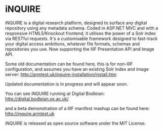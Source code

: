 # iNQUIRE
iNQUIRE is a digital research platform, designed to surface any digital repository using any metadata schema. Coded in ASP.NET MVC and with a responsive HTML5/Knockout frontend, it utilises the power of a Solr index via RESTful requests. It's a customisable framework designed to fast-track your digital access ambitions, whatever file formats, schemas and repositories you use. Now supporting the IIIF Presentation API and Image API.

Some old documentation can be found here, this is for non-IIIF configuration, and assumes you have an existing Solr index and image server:
http://armtest.uk/inquire-installation/install.htm

Updated documentation is in progress and will appear soon.

You can see iNQUIRE running at Digital Bodleian:
http://digital.bodleian.ox.ac.uk/

and a beta demonstration of a IIIF manifest mashup can be found here:
http://inquire.armtest.uk

iNQUIRE is released as open source software under the MIT License.
